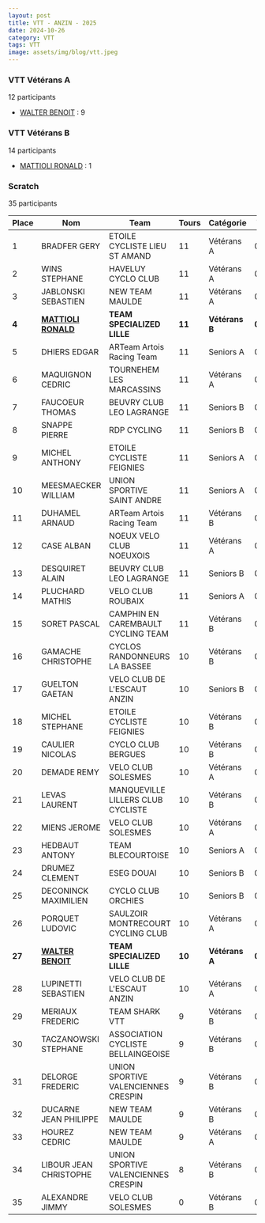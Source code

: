 ```yaml
---
layout: post
title: VTT - ANZIN - 2025
date: 2024-10-26
category: VTT
tags: VTT
image: assets/img/blog/vtt.jpeg
---
```


### VTT Vétérans A
12 participants
- [WALTER BENOIT](https://teamspecializedlille.github.io/works/walterbenoit) : 9

### VTT Vétérans B
14 participants
- [MATTIOLI RONALD](https://teamspecializedlille.github.io/works/mattiolironald) : 1

### Scratch
35 participants

| Place | Nom | Team | Tours | Catégorie | Temps |
|---|---|---|---|---|---|
| 1 | BRADFER GERY | ETOILE CYCLISTE LIEU ST AMAND | 11 | Vétérans A | 0:50:49 | 
| 2 | WINS STEPHANE | HAVELUY CYCLO CLUB | 11 | Vétérans A | 0:50:50 | 
| 3 | JABLONSKI SEBASTIEN | NEW TEAM MAULDE | 11 | Vétérans A | 0:53:5 | 
| **4** | **[MATTIOLI RONALD](https://teamspecializedlille.github.io/works/mattiolironald)** | **TEAM SPECIALIZED LILLE** | **11** | **Vétérans B** | **0:53:13** | 
| 5 | DHIERS EDGAR | ARTeam Artois Racing Team | 11 | Seniors A | 0:53:16 | 
| 6 | MAQUIGNON CEDRIC | TOURNEHEM LES MARCASSINS | 11 | Vétérans A | 0:53:17 | 
| 7 | FAUCOEUR THOMAS | BEUVRY CLUB LEO LAGRANGE | 11 | Seniors B | 0:53:43 | 
| 8 | SNAPPE PIERRE | RDP CYCLING | 11 | Seniors B | 0:53:44 | 
| 9 | MICHEL ANTHONY | ETOILE CYCLISTE FEIGNIES | 11 | Seniors A | 0:53:48 | 
| 10 | MEESMAECKER WILLIAM | UNION SPORTIVE SAINT ANDRE | 11 | Seniors A | 0:54:34 | 
| 11 | DUHAMEL ARNAUD | ARTeam Artois Racing Team | 11 | Vétérans B | 0:54:44 | 
| 12 | CASE ALBAN | NOEUX VELO CLUB NOEUXOIS | 11 | Vétérans A | 0:54:56 | 
| 13 | DESQUIRET ALAIN | BEUVRY CLUB LEO LAGRANGE | 11 | Seniors B | 0:55:16 | 
| 14 | PLUCHARD MATHIS | VELO CLUB ROUBAIX | 11 | Seniors A | 0:55:18 | 
| 15 | SORET PASCAL | CAMPHIN EN CAREMBAULT CYCLING TEAM | 11 | Vétérans B | 0:55:29 | 
| 16 | GAMACHE CHRISTOPHE | CYCLOS RANDONNEURS LA BASSEE | 10 | Vétérans B | 0:51:6 | 
| 17 | GUELTON GAETAN | VELO CLUB DE L'ESCAUT ANZIN | 10 | Seniors B | 0:51:7 | 
| 18 | MICHEL STEPHANE | ETOILE CYCLISTE FEIGNIES | 10 | Vétérans B | 0:51:44 | 
| 19 | CAULIER NICOLAS | CYCLO CLUB BERGUES | 10 | Vétérans B | 0:51:44 | 
| 20 | DEMADE REMY | VELO CLUB SOLESMES | 10 | Vétérans A | 0:52:17 | 
| 21 | LEVAS LAURENT | MANQUEVILLE LILLERS CLUB CYCLISTE | 10 | Vétérans B | 0:52:44 | 
| 22 | MIENS JEROME | VELO CLUB SOLESMES | 10 | Vétérans A | 0:52:51 | 
| 23 | HEDBAUT ANTONY | TEAM BLECOURTOISE | 10 | Seniors A | 0:53:32 | 
| 24 | DRUMEZ CLEMENT | ESEG DOUAI | 10 | Seniors B | 0:53:36 | 
| 25 | DECONINCK MAXIMILIEN | CYCLO CLUB ORCHIES | 10 | Seniors B | 0:53:38 | 
| 26 | PORQUET LUDOVIC | SAULZOIR MONTRECOURT CYCLING CLUB | 10 | Vétérans A | 0:55:9 | 
| **27** | **[WALTER BENOIT](https://teamspecializedlille.github.io/works/walterbenoit)** | **TEAM SPECIALIZED LILLE** | **10** | **Vétérans A** | **0:56:13** | 
| 28 | LUPINETTI SEBASTIEN | VELO CLUB DE L'ESCAUT ANZIN | 10 | Vétérans A | 0:56:26 | 
| 29 | MERIAUX FREDERIC | TEAM SHARK VTT | 9 | Vétérans B | 0:50:57 | 
| 30 | TACZANOWSKI STEPHANE | ASSOCIATION CYCLISTE BELLAINGEOISE | 9 | Vétérans B | 0:51:53 | 
| 31 | DELORGE FREDERIC | UNION SPORTIVE VALENCIENNES CRESPIN | 9 | Vétérans B | 0:53:20 | 
| 32 | DUCARNE JEAN PHILIPPE | NEW TEAM MAULDE | 9 | Vétérans B | 0:54:3 | 
| 33 | HOUREZ CEDRIC | NEW TEAM MAULDE | 9 | Vétérans A | 0:54:50 | 
| 34 | LIBOUR JEAN CHRISTOPHE | UNION SPORTIVE VALENCIENNES CRESPIN | 8 | Vétérans B | 0:51:42 | 
| 35 | ALEXANDRE JIMMY | VELO CLUB SOLESMES | 0 | Vétérans B | 0:38:53 | 
